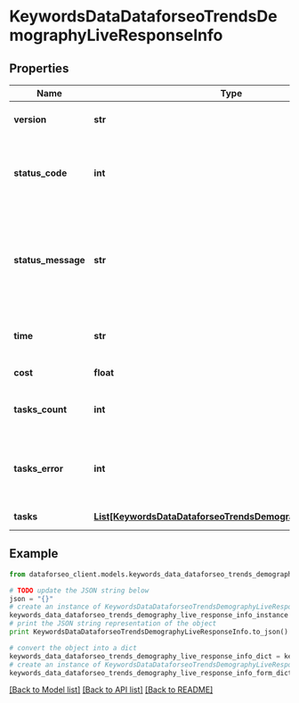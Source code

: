 # KeywordsDataDataforseoTrendsDemographyLiveResponseInfo


## Properties

Name | Type | Description | Notes
------------ | ------------- | ------------- | -------------
**version** | **str** | the current version of the API | [optional] 
**status_code** | **int** | general status code you can find the full list of the response codes here | [optional] 
**status_message** | **str** | general informational message you can find the full list of general informational messages here | [optional] 
**time** | **str** | total execution time, seconds | [optional] 
**cost** | **float** | total tasks cost, USD | [optional] 
**tasks_count** | **int** | the number of tasks in the tasks array | [optional] 
**tasks_error** | **int** | the number of tasks in the tasks array returned with an error | [optional] 
**tasks** | [**List[KeywordsDataDataforseoTrendsDemographyLiveTaskInfo]**](KeywordsDataDataforseoTrendsDemographyLiveTaskInfo.md) | array of tasks | [optional] 

## Example

```python
from dataforseo_client.models.keywords_data_dataforseo_trends_demography_live_response_info import KeywordsDataDataforseoTrendsDemographyLiveResponseInfo

# TODO update the JSON string below
json = "{}"
# create an instance of KeywordsDataDataforseoTrendsDemographyLiveResponseInfo from a JSON string
keywords_data_dataforseo_trends_demography_live_response_info_instance = KeywordsDataDataforseoTrendsDemographyLiveResponseInfo.from_json(json)
# print the JSON string representation of the object
print KeywordsDataDataforseoTrendsDemographyLiveResponseInfo.to_json()

# convert the object into a dict
keywords_data_dataforseo_trends_demography_live_response_info_dict = keywords_data_dataforseo_trends_demography_live_response_info_instance.to_dict()
# create an instance of KeywordsDataDataforseoTrendsDemographyLiveResponseInfo from a dict
keywords_data_dataforseo_trends_demography_live_response_info_form_dict = keywords_data_dataforseo_trends_demography_live_response_info.from_dict(keywords_data_dataforseo_trends_demography_live_response_info_dict)
```
[[Back to Model list]](../README.md#documentation-for-models) [[Back to API list]](../README.md#documentation-for-api-endpoints) [[Back to README]](../README.md)


